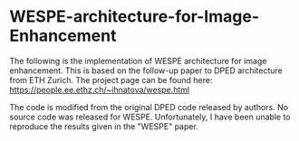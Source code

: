 # WESPE-architecture-for-Image-Enhancement

The following is the implementation of WESPE architecture for image enhancement. This is based on the follow-up paper to DPED architecture from ETH Zurich. The project page can be found here: https://people.ee.ethz.ch/~ihnatova/wespe.html

The code is modified from the original DPED code released by authors. No source code was released for WESPE. Unfortunately, I have been unable to reproduce the results given in the "WESPE" paper.


